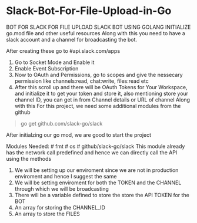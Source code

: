 # Slack-Bot-For-File-Upload-in-Go
BOT FOR SLACK FOR FILE UPLOAD
SLACK BOT USING GOLANG 
INITIALIZE go.mod file and other useful resources
Along with this you need to have a slack account and a channel for broadcasting the bot.

After creating these go to #api.slack.com/apps
1. Go to Socket Mode and Enable it
2. Enable Event Subscription
3. Now to OAuth and Permissions, go to scopes and give the nessecary permission like channels:read, chat:write, files:read etc
4. After this scroll up and there will be OAuth Tokens for Your Workspace, and initialize it to get your token and store it, also mentioning store your channel ID, you can get in from Channel details or URL of channel
Along with this
For this project, we need some additional modules from the github
> go get github.com/slack-go/slack

After initialzing our go mod, we are good to start the project

Modules Needed:
	# fmt
	# os
	# github/slack-go/slack
		This module already has the network call predefined and hence we can directly call the API using the methods

1. We will be setting up our enviroment since we are not in production enviroment and hence I suggest the same
2. We will be setting enviroment for both the TOKEN and the CHANNEL through which we will be broadcasting
3. There will be a variable defined to store the store the API TOKEN for the BOT
4. An array for storing the CHANNEL_ID
5. An array to store the FILES 